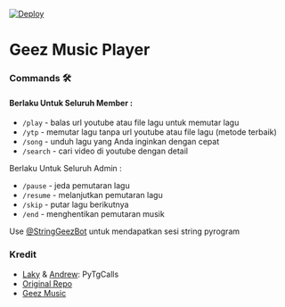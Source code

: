 [![Deploy](https://telegra.ph/file/f19e417246a191cb311c9.jpg)](https://heroku.com/deploy?template=https://github.com/vckyou/GeezMusic.git)
# Geez Music Player

### Commands 🛠
#### Berlaku Untuk Seluruh Member :


- `/play` - balas url youtube atau file lagu untuk memutar lagu
- `/ytp` <nama lagu> - memutar lagu tanpa url youtube atau file lagu (metode terbaik)
- `/song`  <nama lagu> - unduh lagu yang Anda inginkan dengan cepat
- `/search` <query> - cari video di youtube dengan detail


Berlaku Untuk Seluruh Admin :


- `/pause` - jeda pemutaran lagu
- `/resume` - melanjutkan pemutaran lagu
- `/skip` - putar lagu berikutnya
- `/end` - menghentikan pemutaran musik



Use [@StringGeezBot](https://t.me/StringGeezBot) untuk mendapatkan sesi string pyrogram


### Kredit

- [Laky](https://github.com/Laky-64) & [Andrew](https://github.com/AndrewLaneX): PyTgCalls
- [Original Repo](https://github.com/suprojects/CallsMusic)
- [Geez Music](https://t.me/Vckyouuu)
